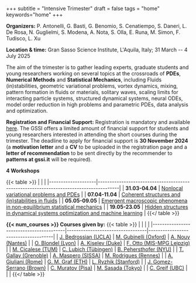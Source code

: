 +++
subtitle = "Intensive Trimester"
draft = false
tags = "home"
keywords="home"
+++


**Organizers:** P. Antonelli, G. Basti, G. Benomio, S. Cenatiempo, S. Daneri, L. De Rosa, N. Guglielmi, S. Modena, A. Nota, S. Olla, E. Runa, M. Simon, F. Tudisco, L. Xu

**Location & time:** Gran Sasso Science Institute, L'Aquila, Italy;  31 March -- 4 July 2025

The aim of the trimester is to gather leading experts, graduate students and young researchers working on several topics at the crossroads of **PDEs**, **Numerical Methods** and **Statistical Mechanics**, including Fluids (in)stabilities, geometric variational problems, vortex dynamics, mixing, pattern formation in fluids or materials, solitary waves, scaling limits for interacting particle systems, structured dynamical systems, neural ODEs, model order reduction in high problems and parametric PDEs, data analysis and optimization.


**Registration and Financial Support:** Registration is mandatory and available [here](https://indico.gssi.it/event/745/). The GSSI offers a limited amount of financial support for students and young researchers interested in attending the short courses during the trimester. The deadline to apply for financial support is **30 November 2024** (a **motivation letter** and a **CV** to be uploaded in the registration page and a **letter of recommendation** to be sent directly by the recommender to **patterns at gssi.it** will be required).


**4 Workshops**

{{< table >}}
|                    |                                                                                       |
|--------------------|---------------------------------------------------------------------------------------|
| **31.03-04.04**	 |                  [Nonlocal variational problems and PDEs](workshop1)                  |
| **07.04-11.04**	 |             [Coherent structures and (in)stabilities in fluids](workshop2)            |
| **05.05-09.05**	 |  [Emergent macroscopic phenomena in non-equilibrium statistical mechanics](workshop3) |
| **19.05-23.05**	 | [Hidden structures in dynamical systems optimization and machine learning](workshop4) |
{{</ table >}}


**{{< num_courses >}} Courses given by:**
{{< table >}}
|                                         |                                  |                                     |
|-----------------------------------------|----------------------------------|-------------------------------------|
| [J. Bedrossian (UCLA)](bedrossian)        | [M. Gubinelli (Oxford)](gubinelli) | [A. Nouy (Nantes)](nouy)              |
| [O. Blondel (Lyon)](blondel)              | [A. Kiselev (Duke)](kiselev)       | [F. Otto (MIS-MPG Leipzig)](otto)     |
| [M. Cicalese (TUM)](cicalese)             | [C. Lubich (Tübingen)](lubich)     | [B. Pehersthofer (NYU)](pehersthofer) |
| [T. Gallay (Grenoble)](gallay)            | [A. Maspero (SISSA)](maspero)      | [M. Rodrigues (Rennes)](rodrigues)    |
| [A. Giuliani (Rome)](giuliani)            | [G. M. Graf (ETH)](graf)           | [L. Ryzhik (Stanford)](ryzhik)        |
| [J. Gomez-Serrano (Brown)](gomez_serrano) | [C. Muratov (Pisa)](muratov)       | [M. Sasada (Tokyo)](sasada)           |
| [C. Greif (UBC)](greif)                   |                                    |                                       |
{{</ table >}}
